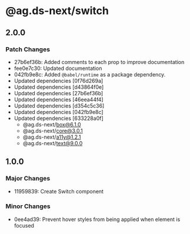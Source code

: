 # @ag.ds-next/switch

## 2.0.0

### Patch Changes

- 27b6ef36b: Added comments to each prop to improve documentation
- fee0e7c30: Updated documentation
- 042fb9e8c: Added `@babel/runtime` as a package dependency.
- Updated dependencies [0f76d269a]
- Updated dependencies [d43864f0e]
- Updated dependencies [27b6ef36b]
- Updated dependencies [46eea44f4]
- Updated dependencies [d354c5c36]
- Updated dependencies [042fb9e8c]
- Updated dependencies [633228a0f]
  - @ag.ds-next/box@6.1.0
  - @ag.ds-next/core@3.0.1
  - @ag.ds-next/a11y@1.2.1
  - @ag.ds-next/text@9.0.0

## 1.0.0

### Major Changes

- 11959839: Create Switch component

### Minor Changes

- 0ee4ad39: Prevent hover styles from being applied when element is focused
